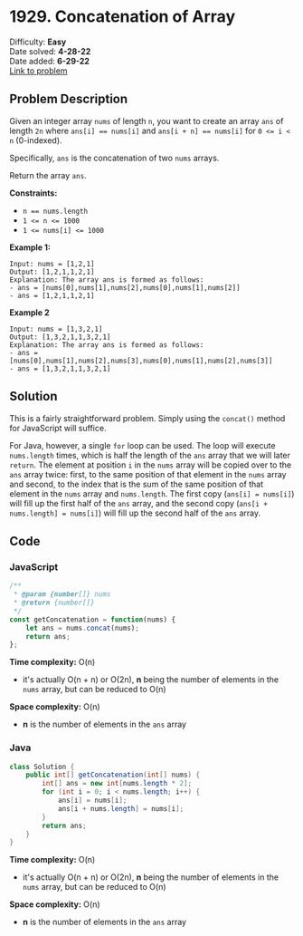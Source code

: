# 1929. Concatenation of Array

Difficulty: **Easy**  
Date solved: **4-28-22**  
Date added: **6-29-22**  
[Link to problem](https://leetcode.com/problems/concatenation-of-array/)

## Problem Description

Given an integer array `nums` of length `n`, you want to create an array `ans` of length `2n` where `ans[i] == nums[i]` and `ans[i + n] == nums[i]` for `0 <= i < n` (0-indexed).

Specifically, `ans` is the concatenation of two `nums` arrays.

Return the array `ans`.

**Constraints:**

- `n == nums.length`
- `1 <= n <= 1000`
- `1 <= nums[i] <= 1000`

**Example 1:**

```
Input: nums = [1,2,1]
Output: [1,2,1,1,2,1]
Explanation: The array ans is formed as follows:
- ans = [nums[0],nums[1],nums[2],nums[0],nums[1],nums[2]]
- ans = [1,2,1,1,2,1]
```

**Example 2**

```
Input: nums = [1,3,2,1]
Output: [1,3,2,1,1,3,2,1]
Explanation: The array ans is formed as follows:
- ans = [nums[0],nums[1],nums[2],nums[3],nums[0],nums[1],nums[2],nums[3]]
- ans = [1,3,2,1,1,3,2,1]
```

## Solution

This is a fairly straightforward problem. Simply using the `concat()` method for JavaScript will suffice.

For Java, however, a single `for` loop can be used. The loop will execute `nums.length` times, which is half the length of the `ans` array that we will later `return`. The element at position `i` in the `nums` array will be copied over to the `ans` array twice: first, to the same position of that element in the `nums` array and second, to the index that is the sum of the same position of that element in the `nums` array and `nums.length`. The first copy (`ans[i] = nums[i]`) will fill up the first half of the `ans` array, and the second copy (`ans[i + nums.length] = nums[i]`) will fill up the second half of the `ans` array.

## Code

### **JavaScript**

```js
/**
 * @param {number[]} nums
 * @return {number[]}
 */
const getConcatenation = function(nums) {
    let ans = nums.concat(nums);
    return ans;
};
```

**Time complexity:** O(n)
- it's actually O(n + n) or O(2n), **n** being the number of elements in the `nums` array, but can be reduced to O(n)

**Space complexity:** O(n)
- **n** is the number of elements in the `ans` array

### **Java**

```java
class Solution {
    public int[] getConcatenation(int[] nums) {
        int[] ans = new int[nums.length * 2];
        for (int i = 0; i < nums.length; i++) {
            ans[i] = nums[i];
            ans[i + nums.length] = nums[i];
        }
        return ans;
    }
}
```

**Time complexity:** O(n)
- it's actually O(n + n) or O(2n), **n** being the number of elements in the `nums` array, but can be reduced to O(n)

**Space complexity:** O(n)
- **n** is the number of elements in the `ans` array
